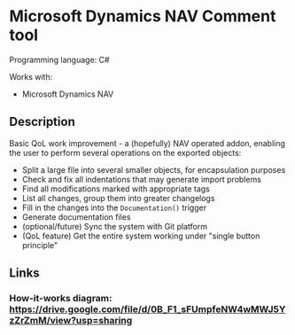 # Microsoft Dynamics NAV Comment tool

Programming language: C#

Works with:
- Microsoft Dynamics NAV

## Description
Basic QoL work improvement - a (hopefully) NAV operated addon, enabling the user to perform several operations on the exported objects:
- Split a large file into several smaller objects, for encapsulation purposes
- Check and fix all indentations that may generate import problems
- Find all modifications marked with appropriate tags
- List all changes, group them into greater changelogs
- Fill in the changes into the `Documentation()` trigger
- Generate documentation files
- (optional/future) Sync the system with Git platform
- (QoL feature) Get the entire system working under "single button principle"

## Links
### How-it-works diagram: https://drive.google.com/file/d/0B_F1_sFUmpfeNW4wMWJ5YzZrZmM/view?usp=sharing
